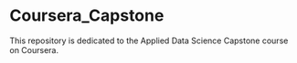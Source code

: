 # Coursera_Capstone
This repository is dedicated to the Applied Data Science Capstone course on Coursera.


